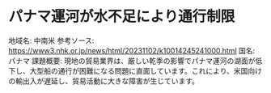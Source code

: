 # パナマ運河が水不足により通行制限

地域名: 中南米
参考ソース: https://www3.nhk.or.jp/news/html/20231102/k10014245241000.html
国名: パナマ
課題概要: 現地の貿易業界は、厳しい乾季の影響でパナマ運河の湖面が低下し、大型船の通行が困難になる問題に直面しています。これにより、米国向けの輸出入が遅延し、貿易活動に大きな障害が生じています。